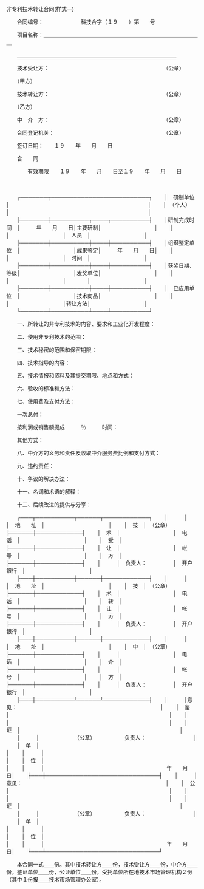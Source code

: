 



非专利技术转让合同(样式一)



 

　　合同编号：　　　　　　　科技合字（１９　　）第　　号

　　项目名称：＿＿＿＿＿＿＿＿＿＿＿＿＿＿＿＿＿＿＿＿＿＿＿＿＿＿＿＿＿＿

　　＿＿＿＿＿＿＿＿＿＿＿＿＿＿＿＿＿＿＿＿＿＿＿＿＿＿＿＿＿＿

　　技术受让方：　　　　　　　　　　　　　　　　　　　　　　（公章）

　　（甲方）

　　技术转让方：　　　　　　　　　　　　　　　　　　　　　　（公章）

　　（乙方）

　　中　介　方：　　　　　　　　　　　　　　　　　　　　　　（公章）

　　合同登记机关：　　　　　　　　　　　　　　　　　　　　　（公章）　　　　　　　

　　签订日期：　　１９　　年　　月　　日

　　合　　同

　　　　有效期限　　１９　　年　　月　　日至１９　　年　　月　　日

　　


　　┌───────┬──────────────────────────┐
　　│　研制单位　　│　　　　　　　　　　　　　　　　　　　　　　　　　　│
　　│　（个人）　　│　　　　　　　　　　　　　　　　　　　　　　　　　　│
　　├───────┼──────────┬────┬──────────┤
　　│研制完成时间　│　　　年　　月　　日│主要研制│　　　　　　　　　　│
　　│　　　　　　　│　　　　　　　　　　│　人员　│　　　　　　　　　　│
　　├───────┼──────────┼────┼──────────┤
　　│组织鉴定单位　│　　　　　　　　　　│成果鉴定│　　　年　　月　　日│
　　│　　　　　　　│　　　　　　　　　　│　时间　│　　　　　　　　　　│
　　├───────┼──────────┼────┼──────────┤
　　│获奖日期、等级│　　　　　　　　　　│发奖单位│　　　　　　　　　　│
　　│　　　　　　　│　　　　　　　　　　│　　　　│　　　　　　　　　　│
　　├───────┼──────────┼────┼──────────┤
　　│　已应用单位　│　　　　　　　　　　│技术商品│　　　　　　　　　　│
　　│　　　　　　　│　　　　　　　　　　│转让方法│　　　　　　　　　　│
　　└───────┴──────────┴────┴──────────┘
　　


　　一、所转让的非专利技术的内容、要求和工业化开发程度：

　　二、使用非专利技术的范围：

　　三、技术秘密的范围和保密期限：

　　四、技术指导的内容：

　　五、技术情报和资料及其提交期限、地点和方式：

　　六、验收的标准和方法：

　　七、使用费及支付方法：

　　一次总付：

　　按利润或销售额提成　　　％　　　时间：

　　其他方式：

　　八、中介方的义务和责任及收取中介服务费比例和支付方式：

　　九、违约责任：

　　十、争议的解决办法：

　　十一、名词和术语的解释：

　　十二、后续改进的提供与分享：


　　┌───┬──────────┬──────┬────────────┐
　　│　　　│　　　　　　　　　　│　地　　址　│　　　　　　　　　　　　│
　　│　技　│　（公章）　　　　　├──────┼────────────┤
　　│　术　│　　　　　　　　　　│　电　　话　│　　　　　　　　　　　　│
　　│　受　│　　　　　　　　　　├──────┼────────────┤
　　│　让　│　　　　　　　　　　│　帐　　号　│　　　　　　　　　　　　│
　　│　方　│　　　　　　　　　　├──────┼────────────┤
　　│　　　│　负责人：　　　　　│　开户银行　│　　　　　　　　　　　　│
　　├───┼──────────┼──────┼────────────┤
　　│　　　│　　　　　　　　　　│　地　　址　│　　　　　　　　　　　　│
　　│　技　│　（公章）　　　　　├──────┼────────────┤
　　│　术　│　　　　　　　　　　│　电　　话　│　　　　　　　　　　　　│
　　│　转　│　　　　　　　　　　├──────┼────────────┤
　　│　让　│　　　　　　　　　　│　帐　　号　│　　　　　　　　　　　　│
　　│　方　│　　　　　　　　　　├──────┼────────────┤
　　│　　　│　负责人：　　　　　│　开户银行　│　　　　　　　　　　　　│
　　├───┼──────────┼──────┼────────────┤
　　│　　　│　　　　　　　　　　│　地　　址　│　　　　　　　　　　　　│
　　│　中　│　（公章）　　　　　├──────┼────────────┤
　　│　　　│　　　　　　　　　　│　电　　话　│　　　　　　　　　　　　│
　　│　介　│　　　　　　　　　　├──────┼────────────┤
　　│　　　│　　　　　　　　　　│　帐　　号　│　　　　　　　　　　　　│
　　│　方　│　　　　　　　　　　├──────┼────────────┤
　　│　　　│　负责人：　　　　　│　开户银行　│　　　　　　　　　　　　│
　　├───┼──────────┴──────┴────────────┤
　　│　　　│意见：　　　　　　　　　　　　　　　　　　　　　　　　　　　│
　　│　鉴　│　　　　　　　　　　　　　　　　　　　　　　　　　　　　　　│
　　│　　　│　　　　　　　　　　　　　　　　　　　　　　　　　　　　　　│
　　│　证　│　　　　　　　　　　　　　　　　　　　　　　　　　　　　　　│
　　│　　　│　　　　　　　（公章）　　　　　　负责人：　　　　　　　　　│
　　│　单　│　　　　　　　　　　　　　　　　　　　　　　　　　　　　　　│
　　│　　　│　　　　　　　　　　　　　　　　　　　　　　　　　　　　　　│
　　│　位　│　　　　　　　　　　　　　　　　　　　　　　　　　　　　　　│
　　│　　　│　　　　　　　　　　　　　　　　　　　　　　　年　　月　　日│
　　├───┼──────────────────────────────┤
　　│　　　│意见：　　　　　　　　　　　　　　　　　　　　　　　　　　　│
　　│　公　│　　　　　　　　　　　　　　　　　　　　　　　　　　　　　　│
　　│　　　│　　　　　　　　　　　　　　　　　　　　　　　　　　　　　　│
　　│　证　│　　　　　　　　　　　　　　　　　　　　　　　　　　　　　　│
　　│　　　│　　　　　　　（公章）　　　　　　负责人：　　　　　　　　　│
　　│　单　│　　　　　　　　　　　　　　　　　　　　　　　　　　　　　　│
　　│　　　│　　　　　　　　　　　　　　　　　　　　　　　　　　　　　　│
　　│　位　│　　　　　　　　　　　　　　　　　　　　　　　　　　　　　　│
　　│　　　│　　　　　　　　　　　　　　　　　　　　　　　年　　月　　日│
　　└───┴──────────────────────────────┘
　　


　　本合同一式＿＿份。其中技术转让方＿＿份，技术受让方＿＿份，中介方＿＿份，鉴证单位＿＿份，公证单位＿＿份，受托单位所在地技术市场管理机构２份（其中１份报＿＿技术市场管理办公室）。

　　